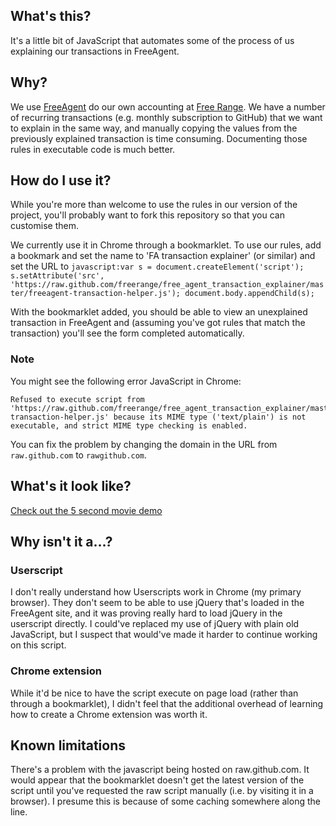 ## What's this?

It's a little bit of JavaScript that automates some of the process of us explaining our transactions in FreeAgent.

## Why?

We use [FreeAgent](http://www.freeagent.com/) do our own accounting at [Free Range](http://gofreerange.com/). We have a number of recurring transactions (e.g. monthly subscription to GitHub) that we want to explain in the same way, and manually copying the values from the previously explained transaction is time consuming. Documenting those rules in executable code is much better.

## How do I use it?

While you're more than welcome to use the rules in our version of the project, you'll probably want to fork this repository so that you can customise them.

We currently use it in Chrome through a bookmarklet. To use our rules, add a bookmark and set the name to 'FA transaction explainer' (or similar) and set the URL to `javascript:var s = document.createElement('script'); s.setAttribute('src', 'https://raw.github.com/freerange/free_agent_transaction_explainer/master/freeagent-transaction-helper.js'); document.body.appendChild(s);`

With the bookmarklet added, you should be able to view an unexplained transaction in FreeAgent and (assuming you've got rules that match the transaction) you'll see the form completed automatically.

### Note

You might see the following error JavaScript in Chrome:

    Refused to execute script from 'https://raw.github.com/freerange/free_agent_transaction_explainer/master/freeagent-transaction-helper.js' because its MIME type ('text/plain') is not executable, and strict MIME type checking is enabled.

You can fix the problem by changing the domain in the URL from `raw.github.com` to `rawgithub.com`.

## What's it look like?

[Check out the 5 second movie demo](https://docs.google.com/a/gofreerange.com/file/d/0Byppog2awIncRjVnd2M4THlzMVU/edit)

## Why isn't it a...?

### Userscript

I don't really understand how Userscripts work in Chrome (my primary browser). They don't seem to be able to use jQuery that's loaded in the FreeAgent site, and it was proving really hard to load jQuery in the userscript directly. I could've replaced my use of jQuery with plain old JavaScript, but I suspect that would've made it harder to continue working on this script.

### Chrome extension

While it'd be nice to have the script execute on page load (rather than through a bookmarklet), I didn't feel that the additional overhead of learning how to create a Chrome extension was worth it.

## Known limitations

There's a problem with the javascript being hosted on raw.github.com. It would appear that the bookmarklet doesn't get the latest version of the script until you've requested the raw script manually (i.e. by visiting it in a browser). I presume this is because of some caching somewhere along the line.
